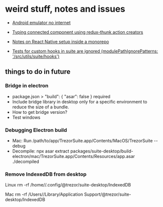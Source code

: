 # weird stuff, notes and issues

- [Android emulator no internet](https://stackoverflow.com/questions/42736038/android-emulator-not-able-to-access-the-internet)

- [Typing connected component using redux-thunk action creators](https://github.com/piotrwitek/react-redux-typescript-guide#typing-connected-component-using-redux-thunk-action-creators)

- [Notes on React Native setup inside a monorepo](./packages/componentsStorybookNative/README.md)

- [Tests for custom hooks in suite are ignored (modulePathIgnorePatterns: '<rootDir>/src/utils/suite/hooks')](./packages/suite/jest.config.js)

## things to do in future

### Bridge in electron
- package.json > "build": { "asar": false } required
- Include bridge library in desktop only for a specific environment to reduce the size of a bundle.
- How to get bridge version?
- Test windows

### Debugging Electron build

- Mac: Run /path/to/app/TrezorSuite.app/Contents/MacOS/TrezorSuite --debug
- Decompile: npx asar extract packages/suite-desktop/build-electron/mac/TrezorSuite.app/Contents/Resources/app.asar ./decompiled

### Remove IndexedDB from desktop
Linux
rm -rf /home/<user>/.config/@trezor/suite-desktop/IndexedDB

Mac
rm -rf /Users/<user>/Library/Application Support/@trezor/suite-desktop/IndexedDB
